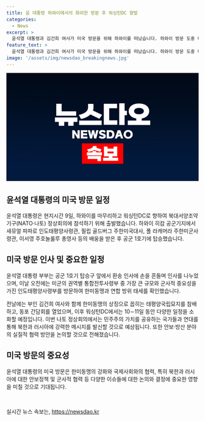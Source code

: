 ```yaml
---
title: 윤 대통령 하와이에서의 화려한 방문 후 워싱턴DC 향발
categories:
  - News
excerpt: >
  윤석열 대통령과 김건희 여사가 미국 방문을 위해 하와이를 떠났습니다. 하와이 방문 도중 미군의 인도태평양사령부를 방문한 윤 대통령은 기념묘지를 참배하고 동포 간담회를 열었습니다. 이어 워싱턴DC에서는 다수의 정상과의 양자회담과 나토 정상회의에 참석할 예정이며, 북한과 러시아에 대한 강력한 메시지와 안보·방산 분야 협력 방안을 논의할 것으로 예상됩니다. (출처: SBS Biz) [자세히 보기]
feature_text: >
  윤석열 대통령과 김건희 여사가 미국 방문을 위해 하와이를 떠났습니다. 하와이 방문 도중 미군의 인도태평양사령부를 방문한 윤 대통령은 기념묘지를 참배하고 동포 간담회를 열었습니다. 이어 워싱턴DC에서는 다수의 정상과의 양자회담과 나토 정상회의에 참석할 예정이며, 북한과 러시아에 대한 강력한 메시지와 안보·방산 분야 협력 방안을 논의할 것으로 예상됩니다. (출처: SBS Biz) [자세히 보기]
image: '/assets/img/newsdao_breakingnews.jpg'
---
```


<p><img src="/assets/img/newsdao_breakingnews.jpg" alt="cryptoinkorea 속보" /></p>

<h2 data-ke-size="size26">윤석열 대통령의 미국 방문 일정</h2>

<p>윤석열 대통령은 현지시간 9일, 하와이를 마무리하고 워싱턴DC로 향하여 북대서양조약기구(NATO·나토) 정상회의에 참석하기 위해 출발했습니다. 하와이 히캄 공군기지에서 새뮤얼 파파로 인도태평양사령관, 필립 골드버그 주한미국대사, 폴 라캐머라 주한미군사령관, 이서영 주호놀룰루 총영사 등의 배웅을 받은 후 공군 1호기에 탑승했습니다.</p>

<h2 data-ke-size="size26">미국 방문 인사 및 중요한 일정</h2>

<p>윤석열 대통령 부부는 공군 1호기 탑승구 앞에서 환송 인사에 손을 흔들며 인사를 나누었으며, 이날 오전에는 미군의 권역별 통합전투사령부 중 가장 큰 규모와 군사적 중요성을 가진 인도태평양사령부를 방문하여 한미동맹과 연합 방위 태세를 확인했습니다.</p>

<p>전날에는 부인 김건희 여사와 함께 한미동맹의 상징으로 꼽히는 태평양국립묘지를 참배하고, 동포 간담회를 열었으며, 이후 워싱턴DC에서는 10∼11일 동안 다양한 일정을 소화할 예정입니다. 이번 나토 정상회의에서는 민주주의 가치를 공유하는 국가들과 연대를 통해 북한과 러시아에 강력한 메시지를 발신할 것으로 예상됩니다. 또한 안보·방산 분야의 실질적 협력 방안을 논의할 것으로 전해졌습니다.</p>

<h2 data-ke-size="size26">미국 방문의 중요성</h2>

<p>윤석열 대통령의 미국 방문은 한미동맹의 강화와 국제사회와의 협력, 특히 북한과 러시아에 대한 안보정책 및 군사적 협력 등 다양한 이슈들에 대한 논의와 결정에 중요한 영향을 미칠 것으로 기대됩니다.</p>

<p data-ke-size="size16">&nbsp;</p>
실시간 뉴스 속보는, <a href="https://newsdao.kr" rel="dofollow">https://newsdao.kr</a>


